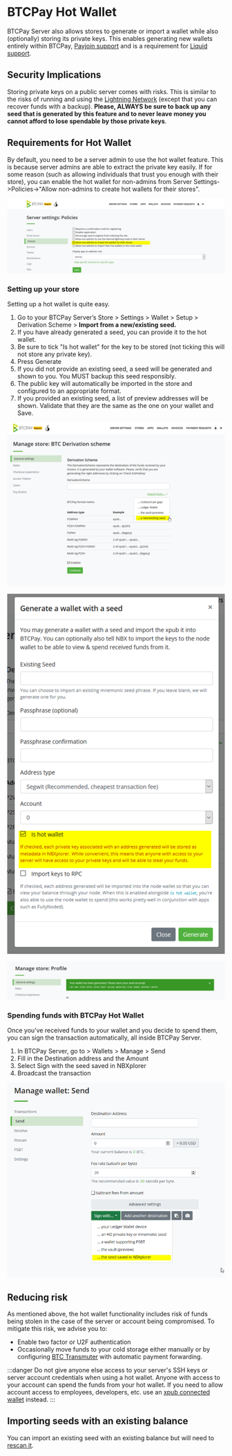 # BTCPay Hot Wallet

BTCPay Server also allows stores to generate or import a wallet while also (optionally) storing its private keys. This enables generating new wallets entirely within BTCPay, [Payjoin support](./Payjoin.md) and is a requirement for [Liquid support](https://github.com/btcpayserver/btcpayserver/issues/1282).


## Security Implications

Storing private keys on a public server comes with risks. This is similar to the risks of running and using the [Lightning Network](./LightningNetwork.md) (except that you can recover funds with a backup). **Please, ALWAYS be sure to back up any seed that is generated by this feature and to never leave money you cannot afford to lose spendable by those private keys**.


## Requirements for Hot Wallet

By default, you need to be a server admin to use the hot wallet feature. This is because server admins are able to extract the private key easily. If for some reason (such as allowing individuals that trust you enough with their store), you can enable the hot wallet for non-admins from Server Settings->Policies->"Allow non-admins to create hot wallets for their stores".

![](./img/hotwallet/ServerSettings.png)

### Setting up your store

Setting up a hot wallet is quite easy.

1. Go to your BTCPay Server’s Store > Settings > Wallet > Setup > Derivation Scheme > **Import from a new/existing seed.**
2. If you have already generated a seed, you can provide it to the hot wallet.
3. Be sure to tick "Is hot wallet" for the key to be stored (not ticking this will not store any private key).
4. Press Generate
5. If you did not provide an existing seed, a seed will be generated and shown to you. You MUST backup this seed responsibly.
6. The public key will automatically be imported in the store and configured to an appropriate format.
7. If you provided an existing seed, a list of preview addresses will be shown. Validate that they are the same as the one on your wallet and Save.

![](./img/hotwallet/Setup1.png)

![](./img/hotwallet/Setup2.png)

![](./img/hotwallet/Setup3.png)

### Spending funds with BTCPay Hot Wallet

Once you’ve received funds to your wallet and you decide to spend them, you can sign the transaction automatically, all inside BTCPay Server.

1. In BTCPay Server, go to > Wallets > Manage > Send
2. Fill in the Destination address and the Amount
3. Select Sign with the seed saved in NBXplorer
4. Broadcast the transaction

![](./img/hotwallet/WalletSend.png)


## Reducing risk

As mentioned above, the hot wallet functionality includes risk of funds being stolen in the case of the server or account being compromised. To mitigate this risk, we advise you to:

* Enable two factor or U2F authentication
* Occasionally move funds to your cold storage either manually or by configuring [BTC Transmuter](https://github.com/btcpayserver/btcTransmuter/blob/master/README.md) with automatic payment forwarding.

:::danger
Do not give anyone else access to your server's SSH keys or server account credentials when using a hot wallet. Anyone with access to your account can spend the funds from your hot wallet. If you need to allow account access to employees, developers, etc. use an [xpub connected wallet](WalletSetup.md#use-an-existing-wallet) instead.
:::

## Importing seeds with an existing balance

You can import an existing seed with an existing balance but will need to [rescan it](./Wallet.md#re-scan).
